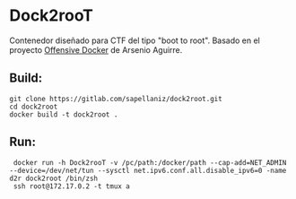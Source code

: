 # Dock2rooT

Contenedor diseñado para CTF del tipo "boot to root".
Basado en el proyecto [Offensive Docker](https://github.com/aaaguirrep/offensive-docker) de Arsenio Aguirre.

## Build:
```
git clone https://gitlab.com/sapellaniz/dock2root.git
cd dock2root
docker build -t dock2root .
```

## Run:
```
 docker run -h Dock2rooT -v /pc/path:/docker/path --cap-add=NET_ADMIN --device=/dev/net/tun --sysctl net.ipv6.conf.all.disable_ipv6=0 -name d2r dock2root /bin/zsh
 ssh root@172.17.0.2 -t tmux a
```